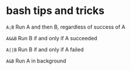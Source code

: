 # bash tips and tricks

`A;B` Run A and then B, regardless of success of A

`A&&B` Run B if and only if A succeeded

`A||B` Run B if and only if A failed

`A&B` Run A in background
